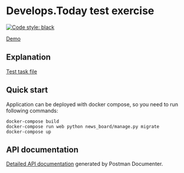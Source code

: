 # Develops.Today test exercise
[![Code style: black](https://img.shields.io/badge/code%20style-black-000000.svg)](https://github.com/psf/black)

[Demo](https://develops-today-test.herokuapp.com/)

## Explanation
[Test task file](develops_today_test_task.pdf)

## Quick start
Application can be deployed with docker compose, so you need to run following commands:
```
docker-compose build
docker-compose run web python news_board/manage.py migrate
docker-compose up
```

## API documentation
[Detailed API documentation](https://documenter.getpostman.com/view/10998481/Szt8eAEj?version=latest) generated by Postman Documenter. 
